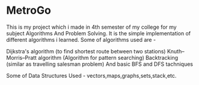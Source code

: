 # MetroGo
This is my project which i made in  4th semester of my college for my subject Algorithms And Problem Solving.
It is the simple implementation of different algorithms i learned.
Some of algorithms used are - 

Dijkstra's algorithm (to find shortest route between two stations)
Knuth–Morris–Pratt algorithm (Algorithm for pattern searching)
Backtracking (similar as travelling salesman problem)
And basic BFS and DFS tachniques

Some of Data Structures Used - 
vectors,maps,graphs,sets,stack,etc.

